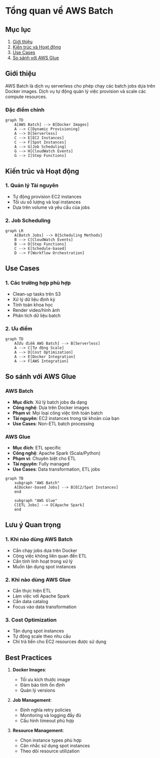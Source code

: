 # Tổng quan về AWS Batch

## Mục lục
1. [Giới thiệu](#giới-thiệu)
2. [Kiến trúc và Hoạt động](#kiến-trúc-và-hoạt-động)
3. [Use Cases](#use-cases)
4. [So sánh với AWS Glue](#so-sánh-với-aws-glue)

## Giới thiệu

AWS Batch là dịch vụ serverless cho phép chạy các batch jobs dựa trên Docker images. Dịch vụ tự động quản lý việc provision và scale các compute resources.

### Đặc điểm chính
```mermaid
graph TD
    A[AWS Batch] --> B[Docker Images]
    A --> C[Dynamic Provisioning]
    A --> D[Serverless]
    C --> E[EC2 Instances]
    C --> F[Spot Instances]
    A --> G[Job Scheduling]
    G --> H[CloudWatch Events]
    G --> I[Step Functions]
```

## Kiến trúc và Hoạt động

### 1. Quản lý Tài nguyên
- Tự động provision EC2 instances
- Tối ưu số lượng và loại instances
- Dựa trên volume và yêu cầu của jobs

### 2. Job Scheduling
```mermaid
graph LR
    A[Batch Jobs] --> B{Scheduling Methods}
    B --> C[CloudWatch Events]
    B --> D[Step Functions]
    C --> E[Schedule-based]
    D --> F[Workflow Orchestration]
```

## Use Cases

### 1. Các trường hợp phù hợp
- Clean-up tasks trên S3
- Xử lý dữ liệu định kỳ
- Tính toán khoa học
- Render video/hình ảnh
- Phân tích dữ liệu batch

### 2. Ưu điểm
```mermaid
graph TD
    A[Ưu điểm AWS Batch] --> B[Serverless]
    A --> C[Tự động Scale]
    A --> D[Cost Optimization]
    A --> E[Docker Integration]
    A --> F[AWS Integration]
```

## So sánh với AWS Glue

### AWS Batch
- **Mục đích**: Xử lý batch jobs đa dạng
- **Công nghệ**: Dựa trên Docker images
- **Phạm vi**: Mọi loại công việc tính toán batch
- **Tài nguyên**: EC2 instances trong tài khoản của bạn
- **Use Cases**: Non-ETL batch processing

### AWS Glue
- **Mục đích**: ETL specific
- **Công nghệ**: Apache Spark (Scala/Python)
- **Phạm vi**: Chuyên biệt cho ETL
- **Tài nguyên**: Fully managed
- **Use Cases**: Data transformation, ETL jobs

```mermaid
graph TB
    subgraph "AWS Batch"
    A[Docker-based Jobs] --> B[EC2/Spot Instances]
    end
    
    subgraph "AWS Glue"
    C[ETL Jobs] --> D[Apache Spark]
    end
```

## Lưu ý Quan trọng

### 1. Khi nào dùng AWS Batch
- Cần chạy jobs dựa trên Docker
- Công việc không liên quan đến ETL
- Cần tính linh hoạt trong xử lý
- Muốn tận dụng spot instances

### 2. Khi nào dùng AWS Glue
- Cần thực hiện ETL
- Làm việc với Apache Spark
- Cần data catalog
- Focus vào data transformation

### 3. Cost Optimization
- Tận dụng spot instances
- Tự động scale theo nhu cầu
- Chỉ trả tiền cho EC2 resources được sử dụng

## Best Practices

1. **Docker Images**:
   - Tối ưu kích thước image
   - Đảm bảo tính ổn định
   - Quản lý versions

2. **Job Management**:
   - Định nghĩa retry policies
   - Monitoring và logging đầy đủ
   - Cấu hình timeout phù hợp

3. **Resource Management**:
   - Chọn instance types phù hợp
   - Cân nhắc sử dụng spot instances
   - Theo dõi resource utilization